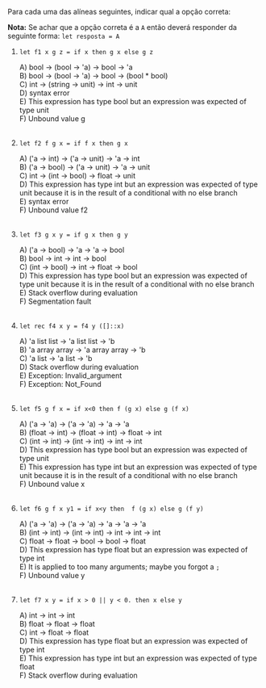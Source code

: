 Para cada uma das alíneas seguintes, indicar qual a opção correta:

**Nota:** Se achar que a opção correta é a `A` então deverá responder da seguinte forma: `let resposta = A`

1. `let f1 x g z = if x then g x else g z`

    A) bool -> (bool -> 'a) -> bool -> 'a<br />
    B) bool -> (bool -> 'a) -> bool -> (bool * bool)<br />
    C) int -> (string -> unit) -> int -> unit<br />
    D) syntax error<br />
    E) This expression has type bool but an expression was expected of type unit<br />
    F) Unbound value g<br /><br />

2. `let f2 f g x = if f x then g x`

    A) ('a -> int) -> ('a -> unit) -> 'a -> int<br />
    B) ('a -> bool) -> ('a -> unit) -> 'a -> unit<br />
    C) int -> (int -> bool) -> float -> unit<br />
    D) This expression has type int but an expression was expected of type unit because it is in the result of a conditional with no else branch<br />
    E) syntax error<br />
    F) Unbound value f2<br /><br />

3. `let f3 g x y = if g x then g y`

    A) ('a -> bool) -> 'a -> 'a -> bool<br />
    B) bool -> int -> int -> bool<br />
    C) (int -> bool) -> int -> float -> bool<br />
    D) This expression has type bool but an expression was expected of type unit because it is in the result of a conditional with no else branch<br />
    E) Stack overflow during evaluation<br />
    F) Segmentation fault<br /><br />

4. `let rec f4 x y = f4 y ([]::x)`

    A) 'a list list -> 'a list list -> 'b<br />
    B) 'a array array -> 'a array array -> 'b<br />
    C) 'a list -> 'a list -> 'b<br />
    D) Stack overflow during evaluation<br />
    E) Exception: Invalid_argument<br />
    F) Exception: Not_Found<br /><br />

5. `let f5 g f x = if x<0 then f (g x) else g (f x)`

    A) ('a -> 'a) -> ('a -> 'a) -> 'a -> 'a<br />
    B) (float -> int) -> (float -> int) -> float -> int<br />
    C) (int -> int) -> (int -> int) -> int -> int<br />
    D) This expression has type bool but an expression was expected of type unit<br />
    E) This expression has type int but an expression was expected of type unit because it is in the result of a conditional with no else branch<br />
    F) Unbound value x<br /><br />

6. `let f6 g f x y1 = if x<y then  f (g x) else g (f y)`

    A) ('a -> 'a) -> ('a -> 'a) -> 'a -> 'a -> 'a<br />
    B) (int -> int) -> (int -> int) -> int -> int -> int<br />
    C) float -> float -> bool -> bool -> float<br />
    D) This expression has type float but an expression was expected of type int<br />
    E) It is applied to too many arguments; maybe you forgot a `;`<br />
    F) Unbound value y<br /><br />

7. `let f7 x y = if x > 0 || y < 0. then x else y`

    A) int -> int -> int<br />
    B) float -> float -> float<br />
    C) int -> float -> float<br />
    D) This expression has type float but an expression was expected of type int<br />
    E) This expression has type int but an expression was expected of type float<br />
    F) Stack overflow during evaluation<br /><br />